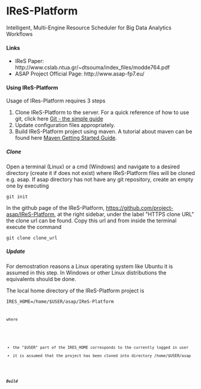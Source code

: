 # IReS-Platform
Intelligent, Multi-Engine Resource Scheduler for Big
Data Analytics Workflows

<h4>Links</h4>
<ul>
<li>IReS Paper: http://www.cslab.ntua.gr/~dtsouma/index_files/modde764.pdf </li>
<li>ASAP Project Official Page: http://www.asap-fp7.eu/</li>
</ul>
<h4>Using IReS-Platform</h4>
<p>
Usage of IRes-Platform requires 3 steps
<ol>
<li><bold>Clone</bold> IReS-Platform to the server. For a quick reference of how to use git, click here <a href="https://rogerdudler.github.io/git-guide/" target="_blank">Git - the simple guide</a>
<li><bold>Update</bold> configuration files appropriately.</li>
<li><bold>Build</bold> IReS-Platform project using maven. A tutorial about maven can be found here <a href="https://maven.apache.org/guides/getting-started/" target="_blank">Maven Getting Started Guide</a>.</li>
</ol>
</p>
<h5>Clone</h5>
Open a terminal (Linux) or a cmd (Windows) and navigate to a desired directory (create it if does not exist) where IReS-Platform files will be cloned e.g. asap. If asap directory has not have any git repository, create an empty one by executing

<code>git init</code>

In the github page of the IReS-Platform, https://github.com/project-asap/IReS-Platform, at the right sidebar, under the label "HTTPS clone URL" the clone url can be found. Copy this url and from inside the terminal execute the command

<code>git clone clone_url</code>
<h5>Update</h5>
<p>
For demostration reasons a Linux operating system like Ubuntu it is assumed in this step. In Windows or other Linux distributions the equivalents should be done.
</p>
<p>
The local home directory of the IReS-Platform project is

<code>IRES_HOME=/home/$USER/asap/IReS-Platform<code>

where 
</p>
<ul>
<li>the "$USER" part of the IRES_HOME corresponds to the currently logged in user</li>
<li>it is assumed that the project has been cloned into directory /home/$USER/asap</li>
</ul>

<h5>Build</h5>
